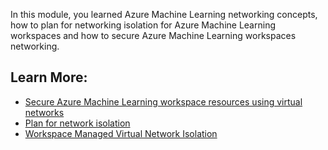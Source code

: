 In this module, you learned Azure Machine Learning networking concepts, how to plan for networking isolation for Azure Machine Learning workspaces and how to secure Azure Machine Learning workspaces networking.

## Learn More:

- [Secure Azure Machine Learning workspace resources using virtual networks](azure/machine-learning/how-to-network-security-overview)
- [Plan for network isolation](/azure/machine-learning/how-to-network-isolation-planning)
- [Workspace Managed Virtual Network Isolation](/azure/machine-learning/how-to-managed-network)
